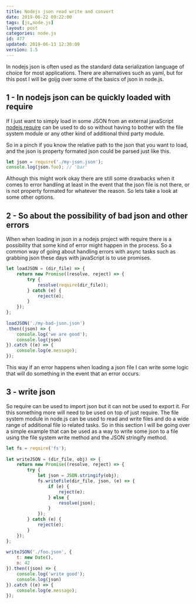 ```yaml
---
title: Nodejs json read write and convert
date: 2019-06-22 09:22:00
tags: [js,node.js]
layout: post
categories: node.js
id: 477
updated: 2019-06-13 12:30:09
version: 1.5
---
```


In nodejs json is often used as the standard data serialization language of choice for most applications. There are alternatives such as yaml, but for this post I will be goijg over some of the basics of json in node.js.

<!-- more -->

## 1 - In nodejs json can be quickly loaded with require

If I just want to simply load in some JSON from an external javaScript [nodejs require](https://nodejs.org/docs/latest-v8.x/api/modules.html#modules_require) can be used to do so without having to bother with the file system module or any other kind of additional third party module.

So in a pinch if you know the relative path to the json that you want to load, and the json is property formated json could be parsed just like this.

```js
let json = require('./my-json.json');
console.log(json.foo); // 'bar'
```

Although this might work okay there are still some drawbacks when it comes to error handling at least in the event that the json file is not there, or is not property formated for whatever the reason. So lets take a look at some other options.

## 2 - So about the possibility of bad json and other errors

When when loading in json in a nodejs project with require there is a possibility that some kind of error might happen in the process. So a common way of going about handling errors with async tasks such as grabbing json these days with javaScript is to use promises.

```js
let loadJSON = (dir_file) => {
    return new Promise((resolve, reject) => {
        try {
            resolve(require(dir_file));
        } catch (e) {
            reject(e);
        }
    });
};
 
loadJSON('./my-bad-json.json')
.then((json) => {
    console.log('we are good');
    console.log(json)
}).catch ((e) => {
    console.log(e.message);
});
```

This way if an error happens when loading a json file I can write some logic that will do something in the event that an error occurs.

## 3 - write json

So require can be used to import json but it can not be used to export it. For this something more will need to be used on top of just require. The file system module in node.js can be used to read and write files and do a wide range of additional file io related tasks. So in this section I will be going over a simple example that can be used as a way to write some json to a file using the file system write method and the JSON stringify method.

```js
let fs = require('fs');
 
let writeJSON = (dir_file, obj) => {
    return new Promise((resolve, reject) => {
        try {
            let json = JSON.stringify(obj);
            fs.writeFile(dir_file, json, (e) => {
                if (e) {
                    reject(e);
                } else {
                    resolve(json);
                }
            });
        } catch (e) {
            reject(e);
        }
    });
};
 
writeJSON('./foo.json', {
    t: new Date(),
    n: 42
}).then((json) => {
    console.log('write good');
    console.log(json)
}).catch ((e) => {
    console.log(e.message);
});
```
